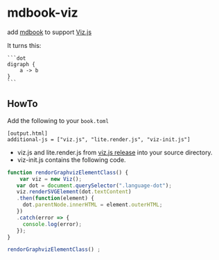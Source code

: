 # mdbook-viz

add [mdbook](https://github.com/rust-lang-nursery/mdBook) to support [Viz.js](https://github.com/mdaines/viz.js)

It turns this:

    ```dot
    digraph {
        a -> b
    }
    ```

## HowTo

Add the following to your `book.toml`

    [output.html]
    additional-js = ["viz.js", "lite.render.js", "viz-init.js"]

- viz.js and lite.render.js from [viz.js release](https://github.com/mdaines/viz.js/releases) into your source directory.
- viz-init.js contains the following code.

```javascript
function rendorGraphvizElementClass() {
    var viz = new Viz();
   var dot = document.querySelector(".language-dot");
   viz.renderSVGElement(dot.textContent)
   .then(function(element) {
     dot.parentNode.innerHTML = element.outerHTML;
   })
   .catch(error => {
     console.log(error);
   });
}

rendorGraphvizElementClass() ;
```
